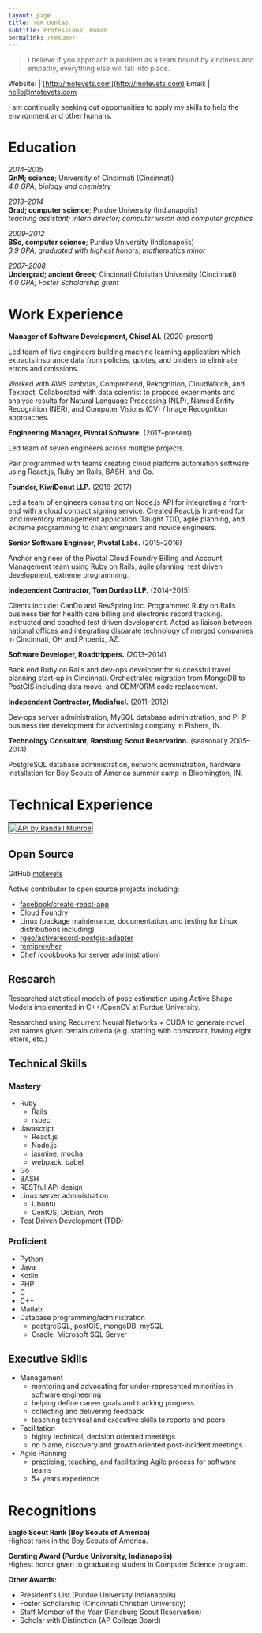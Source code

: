 ```yaml
---
layout: page
title: Tom Dunlap
subtitle: Professional Human
permalink: /resume/
---
```


> I believe if you approach a problem as a team bound by kindness and empathy, everything else will fall into place.

Website: | [http://motevets.com](http://motevets.com)
Email:   | hello@motevets.com

I am continually seeking out opportunities to apply my skills to help the environment and other humans.

Education
=========

*2014–2015*  
**GnM; science**; University of Cincinnati (Cincinnati)  
*4.0 GPA; biology and chemistry*

*2013–2014*  
**Grad; computer science**; Purdue University (Indianapolis)  
*teaching assistant; intern director; computer vision and computer graphics*

*2009–2012*  
**BSc, computer science**; Purdue University (Indianapolis)  
*3.9 GPA; graduated with highest honors; mathematics minor*

*2007–2008*  
**Undergrad; ancient Greek**; Cincinnati Christian University (Cincinnati)  
*4.0 GPA; Foster Scholarship grant*

Work Experience
===============

**Manager of Software Development, Chisel AI.** (2020-present)

Led team of five engineers building machine learning application which extracts insurance data from policies, quotes, and binders to eliminate errors and omissions.

Worked with AWS lambdas, Comprehend, Rekognition, CloudWatch, and Textract. Collaborated with data scientist to propose experiments and analyse results for Natural Language Processing (NLP), Named Entity Recognition (NER), and Computer Visions (CV) / Image Recognition approaches.

**Engineering Manager, Pivotal Software.** (2017–present)

Led team of seven engineers across multiple projects.

Pair programmed with teams creating cloud platform automation software using
React.js, Ruby on Rails, BASH, and Go. 

**Founder, KiwiDonut LLP.** (2016–2017)

Led a team of engineers consulting on Node.js API for integrating a front-end
with a cloud contract signing service. Created React.js front-end for land
inventory management application. Taught TDD, agile planning, and extreme
programming to client engineers and novice engineers.

**Senior Software Engineer, Pivotal Labs.** (2015–2016)

Anchor engineer of the Pivotal Cloud Foundry Billing and Account Management
team using Ruby on Rails, agile planning, test driven development, extreme
programming.

**Independent Contractor, Tom Dunlap LLP.** (2014–2015)

Clients include: CanDo and RevSpring Inc. Programmed Ruby on Rails business
tier for health care billing and electronic record tracking. Instructed and
coached test driven development.  Acted as liaison between national offices and
integrating disparate technology of merged companies in Cincinnati, OH and
Phoenix, AZ.

**Software Developer, Roadtrippers.** (2013–2014)

Back end Ruby on Rails and dev-ops developer for successful travel planning
start-up in Cincinnati.  Orchestrated migration from MongoDB to PostGIS
including data move, and ODM/ORM code replacement.

**Independent Contractor, Mediafuel.** (2011–2012)

Dev-ops server administration, MySQL database administration, and PHP business
tier development for advertising company in Fishers, IN.

**Technology Consultant, Ransburg Scout Reservation.** (seasonally 2005–2014)

PostgreSQL database administration, network administration, hardware
installation for Boy Scouts of America summer camp in Bloomington, IN.


Technical Experience
====================

<a href="https://xkcd.com/1481/">
  <img
    style="border: solid 2px #333;padding: 1px;background: #fff;margin: initial;display: initial;max-width: initial;"
    src="http://imgs.xkcd.com/comics/api.png"
    alt="API by Randall Munroe"
    title="ACCESS LIMITS: Clients may maintain connections to the server for no more than 86,400 seconds per day. If you need additional time, you may contact IERS to file a request for up to one additional second."
  />
</a>

Open Source
-----------
GitHub [motevets](https://github.com/motevets)

Active contributor to open source projects including:
* [facebook/create-react-app](https://github.com/facebook/create-react-app)
* [Cloud Foundry](https://github.com/cloudfoundry)
* Linux (package maintenance, documentation, and testing for Linux distributions including)
* [rgeo/activerecord-postgis-adapter](https://github.com/rgeo/activerecord-postgis-adapter)
* [remiprev/her](https://github.com/remiprev/her)
* Chef (cookbooks for server administration)

Research
--------
Researched statistical models of pose estimation using Active Shape Models
implemented in C++/OpenCV at Purdue University.

Researched using Recurrent Neural Networks + CUDA to generate novel last names given certain criteria (e.g. starting with consonant, having eight letters, etc.)

Technical Skills
----------------
### Mastery
* Ruby  
  * Rails
  * rspec
* Javascript  
  * React.js
  * Node.js
  * jasmine, mocha
  * webpack, babel
* Go
* BASH
* RESTful API design  
* Linux server administration  
  * Ubuntu
  * CentOS, Debian, Arch
* Test Driven Development (TDD)

### Proficient
* Python
* Java
* Kotlin
* PHP
* C
* C++
* Matlab
* Database programming/administration  
  * postgreSQL, postGIS, mongoDB, mySQL
  * Oracle, Microsoft SQL Server

Executive Skills
----------------
* Management
  * mentoring and advocating for under-represented minorities in software engineering
  * helping define career goals and tracking progress
  * collecting and delivering feedback
  * teaching technical and executive skills to reports and peers
* Facilitation
  * highly technical, decision oriented meetings
  * no blame, discovery and growth oriented post-incident meetings
* Agile Planning
  * practicing, teaching, and facilitating Agile process for software teams
  * 5+ years experience

Recognitions
============

**Eagle Scout Rank (Boy Scouts of America)**  
Highest rank in the Boy Scouts of America.

**Gersting Award (Purdue University, Indianapolis)**  
Highest honor given to graduating student in Computer Science program.

**Other Awards:**

-  President's List (Purdue University Indianapolis)
-  Foster Scholarship (Cincinnati Christian University)
-  Staff Member of the Year (Ransburg Scout Reservation)
-  Scholar with Distinction (AP College Board)
